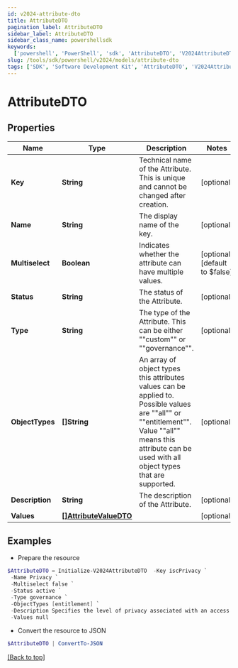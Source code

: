 ```yaml
---
id: v2024-attribute-dto
title: AttributeDTO
pagination_label: AttributeDTO
sidebar_label: AttributeDTO
sidebar_class_name: powershellsdk
keywords:
  ['powershell', 'PowerShell', 'sdk', 'AttributeDTO', 'V2024AttributeDTO']
slug: /tools/sdk/powershell/v2024/models/attribute-dto
tags: ['SDK', 'Software Development Kit', 'AttributeDTO', 'V2024AttributeDTO']
---
```


# AttributeDTO

## Properties

| Name | Type | Description | Notes |
| --- | --- | --- | --- |
| **Key** | **String** | Technical name of the Attribute. This is unique and cannot be changed after creation. | [optional] |
| **Name** | **String** | The display name of the key. | [optional] |
| **Multiselect** | **Boolean** | Indicates whether the attribute can have multiple values. | [optional] [default to $false] |
| **Status** | **String** | The status of the Attribute. | [optional] |
| **Type** | **String** | The type of the Attribute. This can be either ""custom"" or ""governance"". | [optional] |
| **ObjectTypes** | **[]String** | An array of object types this attributes values can be applied to. Possible values are ""all"" or ""entitlement"". Value ""all"" means this attribute can be used with all object types that are supported. | [optional] |
| **Description** | **String** | The description of the Attribute. | [optional] |
| **Values** | [**[]AttributeValueDTO**](attribute-value-dto) |  | [optional] |

## Examples

- Prepare the resource

```powershell
$AttributeDTO = Initialize-V2024AttributeDTO  -Key iscPrivacy `
 -Name Privacy `
 -Multiselect false `
 -Status active `
 -Type governance `
 -ObjectTypes [entitlement] `
 -Description Specifies the level of privacy associated with an access item. `
 -Values null
```

- Convert the resource to JSON

```powershell
$AttributeDTO | ConvertTo-JSON
```

[[Back to top]](#)
